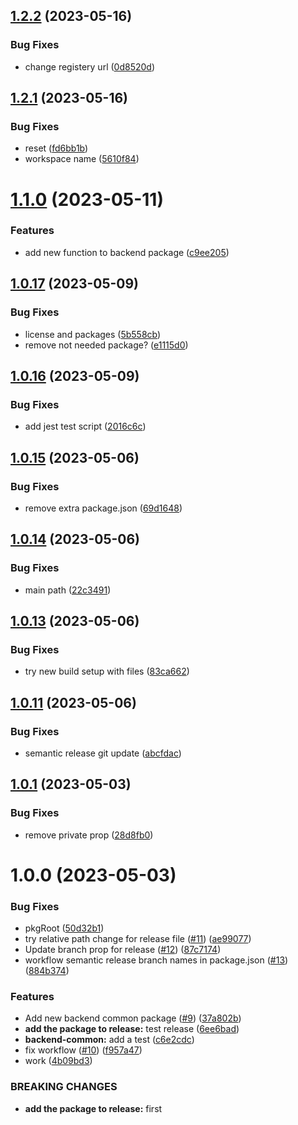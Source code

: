 ## [1.2.2](https://github.com/andrew-org-test/example-mono/compare/backend-common-v1.2.1...backend-common-v1.2.2) (2023-05-16)


### Bug Fixes

* change registery url ([0d8520d](https://github.com/andrew-org-test/example-mono/commit/0d8520d5fc6c8f24773d0c400d886c0519c21cd9))

## [1.2.1](https://github.com/andrew-org-test/example-mono/compare/backend-common-v1.2.0...backend-common-v1.2.1) (2023-05-16)


### Bug Fixes

* reset ([fd6bb1b](https://github.com/andrew-org-test/example-mono/commit/fd6bb1bb10e7d13d85b8b9b81bdd9f847eaf8e51))
* workspace name ([5610f84](https://github.com/andrew-org-test/example-mono/commit/5610f843b2878a2b5a549832d19fd39e1d41147a))

# [1.1.0](https://github.com/andrew-org-test/example-mono/compare/backend-common-v1.0.17...backend-common-v1.1.0) (2023-05-11)


### Features

* add new function to backend package ([c9ee205](https://github.com/andrew-org-test/example-mono/commit/c9ee2055e3c166cc59c3f90c25fa17e7c7d77813))

## [1.0.17](https://github.com/andrew-org-test/example-mono/compare/backend-common-v1.0.16...backend-common-v1.0.17) (2023-05-09)


### Bug Fixes

* license and packages ([5b558cb](https://github.com/andrew-org-test/example-mono/commit/5b558cb19ab5d3a4e2366239a22b9793fd2e8121))
* remove not needed package? ([e1115d0](https://github.com/andrew-org-test/example-mono/commit/e1115d04f8962aee0c427cf72d3774dc8cc17644))

## [1.0.16](https://github.com/andrew-org-test/example-mono/compare/backend-common-v1.0.15...backend-common-v1.0.16) (2023-05-09)


### Bug Fixes

* add jest test script ([2016c6c](https://github.com/andrew-org-test/example-mono/commit/2016c6cfefcd51a09dcfe30edcdf65e5be06b403))

## [1.0.15](https://github.com/andrew-org-test/example-mono/compare/backend-common-v1.0.14...backend-common-v1.0.15) (2023-05-06)


### Bug Fixes

* remove extra package.json ([69d1648](https://github.com/andrew-org-test/example-mono/commit/69d1648bd540f7f3ece7cf771aa9a0815c57ba82))

## [1.0.14](https://github.com/andrew-org-test/example-mono/compare/backend-common-v1.0.13...backend-common-v1.0.14) (2023-05-06)


### Bug Fixes

* main path ([22c3491](https://github.com/andrew-org-test/example-mono/commit/22c3491902c87c1f379f0d5b082dc97c2da01ada))

## [1.0.13](https://github.com/andrew-org-test/example-mono/compare/backend-common-v1.0.12...backend-common-v1.0.13) (2023-05-06)


### Bug Fixes

* try new build setup with files ([83ca662](https://github.com/andrew-org-test/example-mono/commit/83ca662163afe6df5190dfcfb6b0b0a9ce61fecb))

## [1.0.11](https://github.com/andrew-org-test/example-mono/compare/backend-common-v1.0.10...backend-common-v1.0.11) (2023-05-06)


### Bug Fixes

* semantic release git update ([abcfdac](https://github.com/andrew-org-test/example-mono/commit/abcfdac34615c655d6dfc26f93439e6ae2462278))

## [1.0.1](https://github.com/andrew-org-test/example-mono/compare/backend-common-v1.0.0...backend-common-v1.0.1) (2023-05-03)


### Bug Fixes

* remove private prop ([28d8fb0](https://github.com/andrew-org-test/example-mono/commit/28d8fb051318cca3a93290eb7b0271a041d81ba0))

# 1.0.0 (2023-05-03)


### Bug Fixes

* pkgRoot ([50d32b1](https://github.com/andrew-org-test/example-mono/commit/50d32b1e234f79ac35dbec806bfbf107d5b0b1b9))
* try relative path change for release file ([#11](https://github.com/andrew-org-test/example-mono/issues/11)) ([ae99077](https://github.com/andrew-org-test/example-mono/commit/ae9907758c792cab47831b93c0c68f4999899d50))
* Update branch prop for release ([#12](https://github.com/andrew-org-test/example-mono/issues/12)) ([87c7174](https://github.com/andrew-org-test/example-mono/commit/87c7174b99161123f66778f420f7cfbbfefb200a))
* workflow semantic release branch names in package.json ([#13](https://github.com/andrew-org-test/example-mono/issues/13)) ([884b374](https://github.com/andrew-org-test/example-mono/commit/884b3744ee7d2414a50c0540642d62394f9d0d2d))


### Features

* Add new backend common package ([#9](https://github.com/andrew-org-test/example-mono/issues/9)) ([37a802b](https://github.com/andrew-org-test/example-mono/commit/37a802be3f65435167a48ef1dc5a0221f0e58d39))
* **add the package to release:** test release ([6ee6bad](https://github.com/andrew-org-test/example-mono/commit/6ee6bad14bfabd9b82996dcc4250206438e1976a))
* **backend-common:** add a test ([c6e2cdc](https://github.com/andrew-org-test/example-mono/commit/c6e2cdc2849b596f1d7883bb3286f3cb1b26f9bd))
* fix workflow ([#10](https://github.com/andrew-org-test/example-mono/issues/10)) ([f957a47](https://github.com/andrew-org-test/example-mono/commit/f957a476949162f24b2ce98289670145017f68d4))
* work ([4b09bd3](https://github.com/andrew-org-test/example-mono/commit/4b09bd35e3f96552c47502fa59cb07023aa97354))


### BREAKING CHANGES

* **add the package to release:** first
